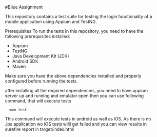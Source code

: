 #Bilue Assignment

This repository contains a test suite for testing the login functionality of a mobile application using Appium and TestNG.

Prerequisites
To run the tests in this repository, you need to have the following prerequisites installed:

 - Appium
 - TestNG
 - Java Development Kit (JDK)
 - Android SDK
 - Maven

Make sure you have the above dependencies installed and properly configured before running the tests.

after installing all the required dependencies, you need to have appium server up and running and emulator open then 
you can use following command, that will execute tests 
      
      mvn test

This command will execute tests in android as well as iOS. As there is no .ipa application wo iOS tests willl get failed and you can view results in surefire report in target/index.html
